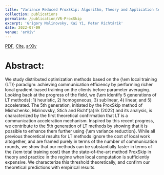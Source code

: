 ```yaml
---
title: "Variance Reduced ProxSkip: Algorithm, Theory and Application to Federated Learning"
collection: publications
permalink: /publication/VR-ProxSkip
excerpt: 'Grigory Malinovsky, Kai Yi, Peter Richtárik'
date: 2022-07-09 
venue: 'arXiv'
---
```

[PDF](https://arxiv.org/pdf/2207.04338.pdf), [Cite](https://grigory-malinovsky.github.io/files/vr-proxskip.txt), [arXiv](https://arxiv.org/abs/2207.04338) 


Abstract:
======
We study distributed optimization methods based on the {\em local training (LT)} paradigm: achieving communication efficiency by performing richer local gradient-based training on the clients before parameter averaging. Looking back at the progress of the field, we {\em identify 5 generations of LT methods}: 1) heuristic, 2) homogeneous, 3) sublinear, 4) linear, and 5) accelerated. The 5th generation, initiated by the ProxSkip method of Mishchenko, Malinovsky, Stich and Richt\'{a}rik (2022) and its analysis, is characterized by the first theoretical confirmation that LT is a communication acceleration mechanism. Inspired by this recent progress, we contribute to the 5th generation of LT methods by showing that it is possible to enhance them further using {\em variance reduction}. While all previous theoretical results for LT methods ignore the cost of local work altogether, and are framed purely in terms of the number of communication rounds, we show that our methods can be substantially faster in terms of the {\em total training cost} than the state-of-the-art method ProxSkip in theory and practice in the regime when local computation is sufficiently expensive. We characterize this threshold theoretically, and confirm our theoretical predictions with empirical results.
